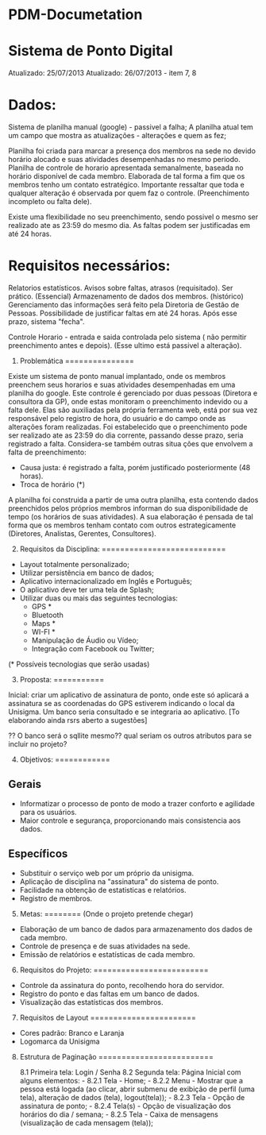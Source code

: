 PDM-Documetation
================

Sistema de Ponto Digital
========================
Atualizado: 25/07/2013
Atualizado: 26/07/2013 - item 7, 8

Dados:
======

Sistema de planilha manual (google) - passivel a falha;
A planilha atual tem um campo que mostra as atualizações - alterações e quem as fez;

Planilha foi criada para marcar a presença dos membros na sede no devido horário alocado e suas atividades desempenhadas no
mesmo periodo.
Planilha de controle de horario apresentada semanalmente, baseada no horário disponível de cada membro. Elaborada de tal
forma a fim que os membros tenho um contato estratégico.
Importante ressaltar que toda e qualquer alteração é observada por quem faz o controle. (Preenchimento incompleto ou falta
dele).

Existe uma flexibilidade no seu preenchimento, sendo possivel o mesmo ser realizado ate as 23:59 do mesmo dia. As faltas 
podem ser justificadas em até 24 horas.

Requisitos necessários:
=======================

Relatorios estatísticos.
Avisos sobre faltas, atrasos (requisitado).
Ser prático. (Essencial)
Armazenamento de dados dos membros. (histórico)
Gerenciamento das informações será feito pela Diretoria de Gestão de Pessoas. 
Possibilidade de justificar faltas em até 24 horas. Após esse prazo, sistema "fecha".

Controle Horario - entrada e saida controlada pelo sistema ( não permitir preenchimento antes e depois).
(Esse ultimo está passivel a alteração).

1. Problemática
===============

Existe um sistema de ponto manual implantado, onde os membros preenchem seus horarios e suas atividades desempenhadas em
uma planilha do google. Este controle é gerenciado por duas pessoas (Diretora e consultora da GP), onde estas monitoram o
preenchimento indevido ou a falta dele. Elas são auxiliadas pela própria ferramenta web, está por sua vez responsável pelo
registro de hora, do usuário e do campo onde as alterações foram realizadas. Foi estabelecido que o preenchimento pode ser
realizado ate as 23:59 do dia corrente, passando desse prazo, seria registrado a falta. Considera-se também outras situa
ções que envolvem a falta de preenchimento:

- Causa justa: é registrado a falta, porém justificado posteriormente (48 horas).
- Troca de horário (*)

A planilha foi construida a partir de uma outra planilha, esta contendo dados preenchidos pelos próprios membros informan
do sua disponibilidade de tempo (os horários de suas atividades). A sua elaboração é pensada de tal forma que os membros
tenham contato com outros estrategicamente (Diretores, Analistas, Gerentes, Consultores).

2. Requisitos da Disciplina:
===========================

- Layout totalmente personalizado;
- Utilizar persistência em banco de dados;
- Aplicativo internacionalizado	em Inglês e Português;
- O aplicativo deve ter uma tela de Splash;
- Utilizar duas ou mais	das seguintes tecnologias:
	- GPS *
	- Bluetooth
	- Maps *
	- WI-FI *
	- Manipulação	de	Áudio	ou	Vídeo;
	- Integração	com	Facebook	ou	Twitter;

(* Possíveis tecnologias que serão usadas)

3. Proposta:
===========

Inicial: criar um aplicativo de assinatura de ponto, onde este só aplicará a assinatura se as coordenadas do GPS estiverem
indicando o local da Unisigma. Um banco seria consultado e se integraria ao aplicativo.
[To elaborando ainda rsrs aberto a sugestões]

?? O banco será o sqllite mesmo?? qual seriam os outros atributos para se incluir no projeto? 

4. Objetivos:
============

Gerais
------

- Informatizar o processo de ponto de modo a trazer conforto e agilidade para os usuários.
- Maior controle e segurança, proporcionando mais consistencia aos dados.

Específicos
-----------

- Substituir o serviço web por um próprio da unisigma.
- Aplicação de disciplina na "assinatura" do sistema de ponto.
- Facilidade na obtenção de estatisticas e relatórios.
- Registro de membros.

 
5. Metas:
========
(Onde o projeto pretende chegar)

- Elaboração de um banco de dados para armazenamento dos dados de cada membro.
- Controle de presença e de suas atividades na sede.
- Emissão de relatórios e estatísticas de cada membro.

6. Requisitos do Projeto:
=========================

- Controle da assinatura do ponto, recolhendo hora do servidor.
- Registro do ponto e das faltas em um banco de dados.
- Visualização das estatísticas dos membros.

7. Requisitos de Layout
=======================

- Cores padrão: Branco e Laranja
- Logomarca da Unisigma 

8. Estrutura de Paginação
=========================

	8.1 Primeira tela: Login / Senha
	8.2 Segunda tela: Página Inicial com alguns elementos: - 8.2.1 Tela - Home;
 	                                                       - 8.2.2 Menu - Mostrar que a pessoa está logada (ao clicar, abrir submenu de exibição de perfil (uma tela), alteração de dados (tela), logout(tela));
	                                                       - 8.2.3 Tela - Opção de assinatura de ponto;
	                                                       - 8.2.4 Tela(s) - Opção de visualização dos horários do dia / semana;
	                                                       - 8.2.5 Tela - Caixa de mensagens (visualização de cada mensagem (tela));
